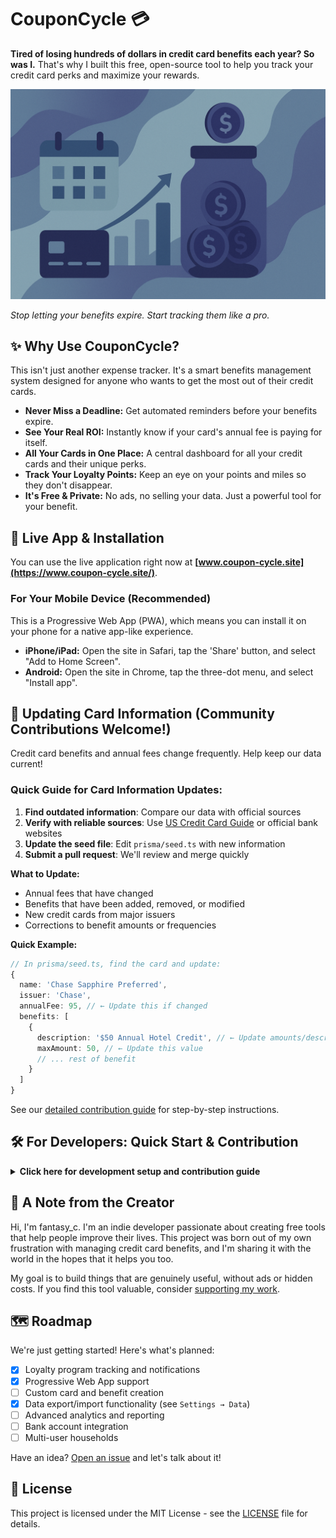 # CouponCycle 💳

**Tired of losing hundreds of dollars in credit card benefits each year? So was I.** That's why I built this free, open-source tool to help you track your credit card perks and maximize your rewards.

[![CouponCycle Hero Image](public/hero-image.jpg)](https://www.coupon-cycle.site/)

*Stop letting your benefits expire. Start tracking them like a pro.*

## ✨ Why Use CouponCycle?

This isn't just another expense tracker. It's a smart benefits management system designed for anyone who wants to get the most out of their credit cards.

- **Never Miss a Deadline:** Get automated reminders before your benefits expire.
- **See Your Real ROI:** Instantly know if your card's annual fee is paying for itself.
- **All Your Cards in One Place:** A central dashboard for all your credit cards and their unique perks.
- **Track Your Loyalty Points:** Keep an eye on your points and miles so they don't disappear.
- **It's Free & Private:** No ads, no selling your data. Just a powerful tool for your benefit.

## 🚀 Live App & Installation

You can use the live application right now at **[www.coupon-cycle.site](https://www.coupon-cycle.site/)**.

### For Your Mobile Device (Recommended)

This is a Progressive Web App (PWA), which means you can install it on your phone for a native app-like experience.

- **iPhone/iPad:** Open the site in Safari, tap the 'Share' button, and select "Add to Home Screen".
- **Android:** Open the site in Chrome, tap the three-dot menu, and select "Install app".

## 🔄 Updating Card Information (Community Contributions Welcome!)

Credit card benefits and annual fees change frequently. Help keep our data current!

### Quick Guide for Card Information Updates:

1. **Find outdated information**: Compare our data with official sources
2. **Verify with reliable sources**: Use [US Credit Card Guide](https://www.uscreditcardguide.com/) or official bank websites
3. **Update the seed file**: Edit `prisma/seed.ts` with new information
4. **Submit a pull request**: We'll review and merge quickly

**What to Update:**
- Annual fees that have changed
- Benefits that have been added, removed, or modified
- New credit cards from major issuers
- Corrections to benefit amounts or frequencies

**Quick Example:**
```typescript
// In prisma/seed.ts, find the card and update:
{
  name: 'Chase Sapphire Preferred',
  issuer: 'Chase',
  annualFee: 95, // ← Update this if changed
  benefits: [
    {
      description: '$50 Annual Hotel Credit', // ← Update amounts/descriptions
      maxAmount: 50, // ← Update this value
      // ... rest of benefit
    }
  ]
}
```

See our [detailed contribution guide](CONTRIBUTING.md#updating-credit-card-information) for step-by-step instructions.

## 🛠️ For Developers: Quick Start & Contribution

<details>
<summary><strong>Click here for development setup and contribution guide</strong></summary>

### Tech Stack

- **Frontend:** Next.js 15, React 19, Tailwind CSS
- **Backend:** Next.js API Routes, Prisma ORM
- **Database:** PostgreSQL (production), SQLite (development)
- **Authentication:** NextAuth.js with Google OAuth
- **Email:** Resend API for notifications
- **Deployment:** Vercel with automated cron jobs

### Prerequisites

- Node.js 18+
- npm or yarn
- PostgreSQL (for production) or SQLite (for development)

### Installation

1.  **Clone the repository**
    ```bash
    git clone https://github.com/fantasy-cc/credit-card-tracker.git
    cd credit-card-tracker
    ```

2.  **Install dependencies**
    ```bash
    npm install
    ```

3.  **Set up environment variables**
    ```bash
    # Create your env file from the template and fill in values
    cp .env.example .env
    # Then edit .env with your secrets
    ```

4.  **Set up the database**
    ```bash
    # Generate Prisma client
    npx prisma generate

    # Run migrations
    npx prisma migrate dev

    # Seed the database with predefined cards
    npx prisma db seed
    ```

5.  **Start development server**
    ```bash
    npm run dev
    ```

6.  **Open your browser**
    Navigate to [http://localhost:3000](http://localhost:3000)

### Required Environment Variables

- `DATABASE_URL` - Your database connection string (production or local)
- `DATABASE_URL_DEV` - Development database branch/instance for safe local work
- `NEXTAUTH_URL` - Your app URL (http://localhost:3000 for development)
- `NEXTAUTH_SECRET` - Random secret for NextAuth.js
- `GOOGLE_CLIENT_ID` - Google OAuth client ID
- `GOOGLE_CLIENT_SECRET` - Google OAuth client secret
- `CRON_SECRET` - Secret for securing cron job endpoints
- `RESEND_API_KEY` - Resend API key for email notifications
- `SERPAPI_API_KEY` - API key used by card image download script

See `.env.example` for a complete template.

### Cron Jobs: Configure & Test

The project runs two daily cron jobs (configured in `vercel.json`). Both require an Authorization header with your `CRON_SECRET`.

- Endpoint: `/api/cron/check-benefits`
- Endpoint: `/api/cron/send-notifications`

Example manual trigger (local or remote):

```bash
# Replace <url> with http://localhost:3000 or your deployed URL
curl -i -X GET \
  -H "Authorization: Bearer $CRON_SECRET" \
  <url>/api/cron/check-benefits

# Notifications cron supports an optional mockDate (non-production only)
curl -i -X GET \
  -H "Authorization: Bearer $CRON_SECRET" \
  "<url>/api/cron/send-notifications?mockDate=2025-08-15"
```

For safety guidance around cron and database operations, see `docs/safe-migration-guide.md` and `CURSOR.md` → Deployment & Operations.

### Contributing

We welcome contributions! Please see our [Contributing Guide](CONTRIBUTING.md) for details on how to get started.

### Database Recovery with Neon CLI

Since this project uses **Neon Database**, you have powerful recovery and investigation capabilities through the Neon CLI. This is essential for data loss incidents or database investigations.

#### Installation & Setup

```bash
# Install Neon CLI globally
npm install -g neonctl

# Authenticate with your Neon account
neonctl auth
# Follow the prompts to log in via browser
```

#### Key Commands for Database Recovery

**List Projects and Branches:**
```bash
# List all your projects
neonctl projects list

# List branches in a specific project
neonctl branches list --project-id your-project-id
```

**Point-in-Time Recovery:**
```bash
# Create a recovery branch from a specific timestamp
neonctl branches create \
  --project-id your-project-id \
  --name recovery-branch-name \
  --parent production \
  --timestamp "2025-07-19T20:30:00Z"

# The connection string will be provided in the output
```

**Investigation Workflow:**
1. **Identify the incident time** (when data loss occurred)
2. **Create branches** at different timestamps around the incident
3. **Compare data** across branches using the provided connection strings
4. **Test with your application** by temporarily switching DATABASE_URL
5. **Recover data** by restoring from the working branch

#### Example Recovery Investigation

```bash
# Create branches for investigation
neonctl branches create --project-id abc123 --name before-incident --parent production --timestamp "2025-07-19T19:00:00Z"
neonctl branches create --project-id abc123 --name during-incident --parent production --timestamp "2025-07-19T20:30:00Z"
neonctl branches create --project-id abc123 --name after-incident --parent production --timestamp "2025-07-19T21:00:00Z"

# Each branch gives you a unique connection string to test against
# Use these in temporary scripts or update your .env temporarily
```

#### Best Practices for Data Recovery

- **Act quickly**: Neon's PITR typically covers 7-30 days
- **Create branches liberally**: They're free and instant due to copy-on-write
- **Test thoroughly**: Always verify data integrity before final recovery
- **Document timestamps**: Keep detailed records of when incidents occurred
- **Use SQL queries**: Test specific user data with direct database queries
- **Clean up**: Delete investigation branches after recovery to stay organized

#### Emergency Recovery Steps

1. **Stop the application** to prevent further data corruption
2. **Identify the last known good timestamp**
3. **Create a recovery branch** from that timestamp
4. **Verify data integrity** in the recovery branch
5. **Switch production** to point to the recovery branch
6. **Update your main branch** with the recovered data
7. **Resume application** with verified data

**⚠️ Important**: Always test recovery branches thoroughly before switching production traffic.

</details>

## 💖 A Note from the Creator

Hi, I'm fantasy_c. I'm an indie developer passionate about creating free tools that help people improve their lives. This project was born out of my own frustration with managing credit card benefits, and I'm sharing it with the world in the hopes that it helps you too.

My goal is to build things that are genuinely useful, without ads or hidden costs. If you find this tool valuable, consider [supporting my work](https://coff.ee/fantasy_c).

## 🗺️ Roadmap

We're just getting started! Here's what's planned:

- [x] Loyalty program tracking and notifications
- [x] Progressive Web App support
- [ ] Custom card and benefit creation
- [x] Data export/import functionality (see `Settings → Data`)
- [ ] Advanced analytics and reporting
- [ ] Bank account integration
- [ ] Multi-user households

Have an idea? [Open an issue](https://github.com/fantasy-cc/credit-card-tracker/issues) and let's talk about it!

## 📄 License

This project is licensed under the MIT License - see the [LICENSE](LICENSE) file for details. 